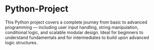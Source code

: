 # Python-Project
This Python project covers a complete journey from basic to advanced programming — including user input handling, string manipulation, conditional logic, and scalable modular design. Ideal for beginners to understand fundamentals and for intermediates to build upon advanced logic structures.
